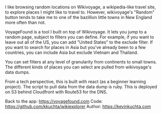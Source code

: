 I like browsing random locations on Wikivoyage, a wikipedia-like travel site, to explore places I might like to travel to.  However, wikivoyage's "Random" button tends to take me to one of the bazillion little towns in New England more often than not.

VoyageFound is a tool I built on top of Wikivoyage.  It lets you jump to a random page, subject to filters you can define.  For example, if you want to leave out all of the US, you can add "United States" to the exclude filter.  If you want to search for places in Asia but you've already been to a few countries, you can include Asia but exclude Vietnam and Thailand.

You can set filters at any level of granularity from continents to small towns.  The different kinds of places you can select are pulled from wikivoyage's data dumps.

From a tech perspective, this is built with react (as a beginner learning project).  The script to pull data from the data dump is ruby.  This is deployed on S3 behind Cloudfront with Route53 for the DNS.

Back to the app: https://voyagefound.com
Code: https://github.com/kkuchta/wikiexplorer
Author: https://kevinkuchta.com
